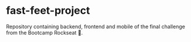 # fast-feet-project

Repository containing backend, frontend and mobile of the final challenge from the Bootcamp Rockseat :rocket:.
